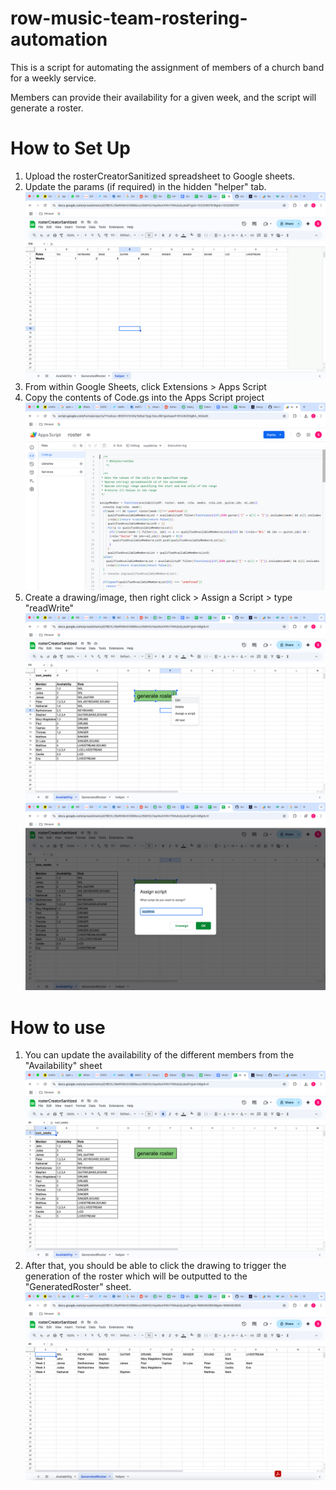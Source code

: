 # row-music-team-rostering-automation

This is a script for automating the assignment of members of a church band for a weekly service.

Members can provide their availability for a given week, and the script will generate a roster.

# How to Set Up

1. Upload the rosterCreatorSanitized spreadsheet to Google sheets.
2. Update the params (if required) in the hidden "helper" tab. ![alt text](params.png)
3. From within Google Sheets, click Extensions > Apps Script 
4. Copy the contents of Code.gs into the Apps Script project ![alt text](script.png)
5. Create a drawing/image, then right click > Assign a Script > type "readWrite" ![alt text](drawing1.png) ![alt text](drawing2.png)

# How to use
1. You can update the availability of the different members from the "Availability" sheet ![alt text](availability.png)
1. After that, you should be able to click the drawing to trigger the generation of the roster which will be outputted to the "GeneratedRoster" sheet. ![alt text](generatedroster.png)
